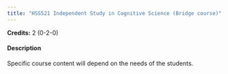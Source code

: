 ```yaml
---
title: "HSS521 Independent Study in Cognitive Science (Bridge course)"
---
```

**Credits:** 2 (0-2-0)

#### Description
Specific course content will depend on the needs of the students.